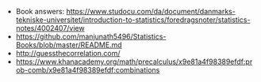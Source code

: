 - Book answers: https://www.studocu.com/da/document/danmarks-tekniske-universitet/introduction-to-statistics/foredragsnoter/statistics-notes/4002407/view
- https://github.com/manjunath5496/Statistics-Books/blob/master/README.md
- http://guessthecorrelation.com/
- https://www.khanacademy.org/math/precalculus/x9e81a4f98389efdf:prob-comb/x9e81a4f98389efdf:combinations

